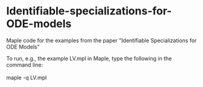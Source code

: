# Identifiable-specializations-for-ODE-models
Maple code for the examples from the paper "Identifiable Specializations for ODE Models"<br>

To run, e.g., the example LV.mpl in Maple, type the following in the command line:<br><br>
maple -q LV.mpl
